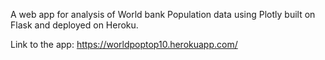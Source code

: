 A web app for analysis of World bank Population data using Plotly built on Flask and deployed on Heroku.

Link to the app: https://worldpoptop10.herokuapp.com/
